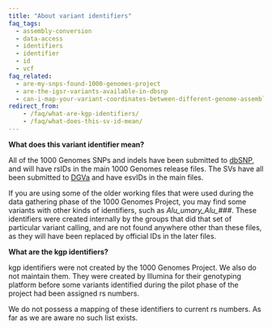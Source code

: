 ```yaml
---
title: "About variant identifiers"
faq_tags:
  - assembly-conversion
  - data-access
  - identifiers
  - identifier
  - id
  - vcf
faq_related:
  - are-my-snps-found-1000-genomes-project
  - are-the-igsr-variants-available-in-dbsnp
  - can-i-map-your-variant-coordinates-between-different-genome-assemblies
redirect_from:
    - /faq/what-are-kgp-identifiers/
    - /faq/what-does-this-sv-id-mean/
---
```


**What does this variant identifier mean?**

All of the 1000 Genomes SNPs and indels have been submitted to [dbSNP](http://www.ncbi.nlm.nih.gov/SNP/), and will have rsIDs in the main 1000 Genomes release files. The SVs have all been submitted to [DGVa](http://www.ebi.ac.uk/dgva) and have esvIDs in the main files.

If you are using some of the older working files that were used during the data gathering phase of the 1000 Genomes Project, you may find some variants with other kinds of identifiers, such as *Alu_umary_Alu_###*. These identifiers were created internally by the groups that did that set of particular variant calling, and are not found anywhere other than these files, as they will have been replaced by official IDs in the later files.

**What are the kgp identifiers?**

kgp identifiers were not created by the 1000 Genomes Project. We also do not maintain them. They were created by Illumina for their genotyping platform before some variants identified during the pilot phase of the project had been assigned rs numbers.

We do not possess a mapping of these identifiers to current rs numbers. As far as we are aware no such list exists.
